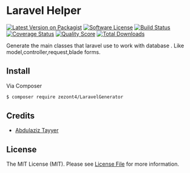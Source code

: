 # Laravel Helper

[![Latest Version on Packagist][ico-version]][link-packagist]
[![Software License][ico-license]](LICENSE.md)
[![Build Status][ico-travis]][link-travis]
[![Coverage Status][ico-scrutinizer]][link-scrutinizer]
[![Quality Score][ico-code-quality]][link-code-quality]
[![Total Downloads][ico-downloads]][link-downloads]

Generate the main classes that laravel use to work with database . Like model,controller,request,blade forms.

## Install

Via Composer

``` bash
$ composer require zezont4/LaravelGenerator
```

## Credits

- [Abdulaziz Tayyer][link-author]

## License

The MIT License (MIT). Please see [License File](LICENSE.md) for more information.

[ico-version]: https://img.shields.io/packagist/v/zezont4/LaravelGenerator.svg?style=flat-square
[ico-license]: https://img.shields.io/badge/license-MIT-brightgreen.svg?style=flat-square
[ico-travis]: https://img.shields.io/travis/zezont4/LaravelGenerator/master.svg?style=flat-square
[ico-scrutinizer]: https://img.shields.io/scrutinizer/coverage/g/zezont4/LaravelGenerator.svg?style=flat-square
[ico-code-quality]: https://img.shields.io/scrutinizer/g/zezont4/LaravelGenerator.svg?style=flat-square
[ico-downloads]: https://img.shields.io/packagist/dt/zezont4/LaravelGenerator.svg?style=flat-square

[link-packagist]: https://packagist.org/packages/zezont4/LaravelGenerator
[link-travis]: https://travis-ci.org/zezont4/LaravelGenerator
[link-scrutinizer]: https://scrutinizer-ci.com/g/zezont4/LaravelGenerator/code-structure
[link-code-quality]: https://scrutinizer-ci.com/g/zezont4/LaravelGenerator
[link-downloads]: https://packagist.org/packages/zezont4/LaravelGenerator
[link-author]: https://github.com/zezont4
[link-contributors]: ../../contributors
